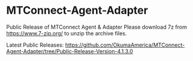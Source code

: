 # MTConnect-Agent-Adapter
Public Release of MTConnect Agent &amp; Adapter
Please download 7z from https://www.7-zip.org/ to unzip the archive files.

Latest Public Releases:
https://github.com/OkumaAmerica/MTConnect-Agent-Adapter/tree/Public-Release-Version-4.1.3.0
